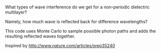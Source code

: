 What types of wave interference do we get for a non-periodic dielectric multilayer?

Namely, how much wave is reflected back for difference wavelengths?

This code uses Monte Carlo to sample possible photon paths and adds the resulting reflected waves together.

Inspired by http://www.nature.com/articles/srep35240